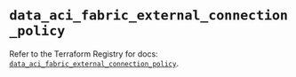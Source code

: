 # `data_aci_fabric_external_connection_policy`

Refer to the Terraform Registry for docs: [`data_aci_fabric_external_connection_policy`](https://registry.terraform.io/providers/ciscodevnet/aci/2.17.0/docs/data-sources/fabric_external_connection_policy).
